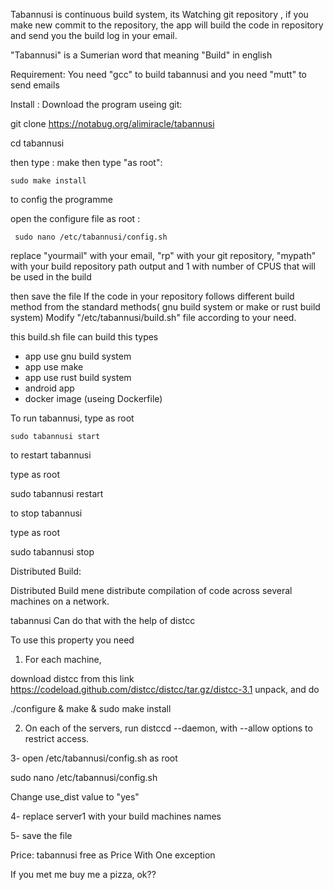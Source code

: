 Tabannusi is continuous build system, its Watching git repository , if you make new commit to the repository, the app will build the code in repository and send you the build log in your email.

"Tabannusi" is a Sumerian word that meaning "Build" in english

Requirement:
You need "gcc" to build tabannusi
and you need "mutt" to send emails

Install :
Download the program useing git:

git clone https://notabug.org/alimiracle/tabannusi

  cd tabannusi

then type  :
make
    then type "as root":

    sudo make install

to config the programme 

open the configure file as root :

     sudo nano /etc/tabannusi/config.sh

replace "yourmail"  with your email, "rp"  with your git repository, "mypath"  with your build repository path output and 1  with number of CPUS that will be used in the build

then save the file
If the code in your repository follows different build method from the standard methods( gnu build system or make or rust build system)
Modify "/etc/tabannusi/build.sh" file according to your need.

this build.sh file
can build this types
- app use gnu build system
- app use make
- app use rust build system
- android app
- docker image (useing Dockerfile)

To run tabannusi, type as root

    sudo tabannusi start

to restart tabannusi

type as root

sudo tabannusi restart

to stop tabannusi

type as root

sudo tabannusi stop

Distributed Build:

Distributed Build mene distribute compilation of code across several machines on a network.

tabannusi Can  do that with the help of distcc

To use  this property you need

1.  For each machine, 

download distcc
from this link
https://codeload.github.com/distcc/distcc/tar.gz/distcc-3.1
 unpack, and do 

./configure & make & sudo make install

2.  On each of the servers, run distccd --daemon, with --allow options to restrict access. 

3- open /etc/tabannusi/config.sh as root

sudo nano /etc/tabannusi/config.sh

Change use_dist value to "yes"

4- replace server1  with your build machines names

5- save the file


Price:
tabannusi free as Price
With One exception

If you met me buy me a pizza, ok??
